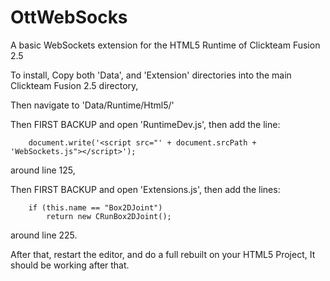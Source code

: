 OttWebSocks
===========

A basic WebSockets extension for the HTML5 Runtime of Clickteam Fusion 2.5

To install,
Copy both 'Data', and 'Extension' directories into the main Clickteam Fusion 2.5 directory,

Then navigate to 'Data/Runtime/Html5/'

Then FIRST BACKUP and open 'RuntimeDev.js', then add the line:

        document.write('<script src="' + document.srcPath + 'WebSockets.js"></script>');

around line 125,

Then FIRST BACKUP and open 'Extensions.js', then add the lines:

    	if (this.name == "Box2DJoint")
    	    return new CRunBox2DJoint();

around line 225.

After that, restart the editor, and do a full rebuilt on your HTML5 Project,
It should be working after that.
